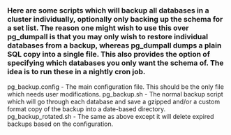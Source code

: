 
### Here are some scripts which will backup all databases in a cluster individually, optionally only backing up the schema for a set list. The reason one might wish to use this over pg_dumpall is that you may only wish to restore individual databases from a backup, whereas pg_dumpall dumps a plain SQL copy into a single file. This also provides the option of specifying which databases you only want the schema of. The idea is to run these in a nightly cron job.

pg_backup.config - The main configuration file. This should be the only file which needs user modifications.
pg_backup.sh - The normal backup script which will go through each database and save a gzipped and/or a custom format copy of the backup into a date-based directory.
pg_backup_rotated.sh - The same as above except it will delete expired backups based on the configuration.